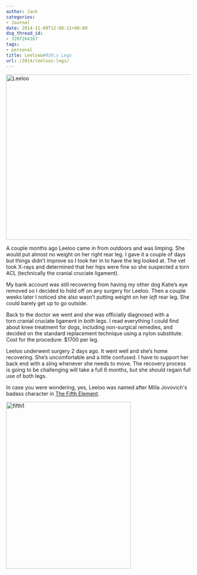 ```yaml
---
author: Jack
categories:
- Journal
date: 2014-11-09T12:08:11+00:00
dsq_thread_id:
- 3207264167
tags:
- personal
title: Leeloo&#039;s Legs
url: /2014/leeloos-legs/
---
```


<img title="leeloo.jpg" src="/img/2014/11/leeloo.jpg" alt="Leeloo" width="600" height="450" border="0" />

A couple months ago Leeloo came in from outdoors and was limping. She would put almost no weight on her right rear leg. I gave it a couple of days but things didn’t improve so I took her in to have the leg looked at. The vet took X-rays and determined that her hips were fine so she suspected a torn ACL (technically the cranial cruciate ligament).

My bank account was still recovering from having my other dog Katie’s eye removed so I decided to hold off on any surgery for Leeloo. Then a couple weeks later I noticed she also wasn’t putting weight on her _left_ rear leg. She could barely get up to go outside.

Back to the doctor we went and she was officially diagnosed with a torn cranial cruciate ligament in _both_ legs. I read everything I could find about knee treatment for dogs, including non-surgical remedies, and decided on the standard replacement technique using a nylon substitute. Cost for the procedure: $1700 per leg.

Leeloo underwent surgery 2 days ago. It went well and she’s home recovering. She’s uncomfortable and a little confused. I have to support her back end with a sling whenever she needs to move. The recovery process is going to be challenging will take a full 6 months, but she should regain full use of both legs.

In case you were wondering, yes, Leeloo was named after Milla Jovovich's badass character in [The Fifth Element][1].

[<img class="alignnone size-full wp-image-3934" src="/img/2014/11/fifth1.jpg" alt="fifth1" width="340" height="454" srcset="/img/2014/11/fifth1.jpg 340w, /img/2014/11/fifth1-225x300.jpg 225w" sizes="(max-width: 340px) 100vw, 340px" />][2]

 [1]: http://www.imdb.com/title/tt0119116/
 [2]: /img/2014/11/fifth1.jpg